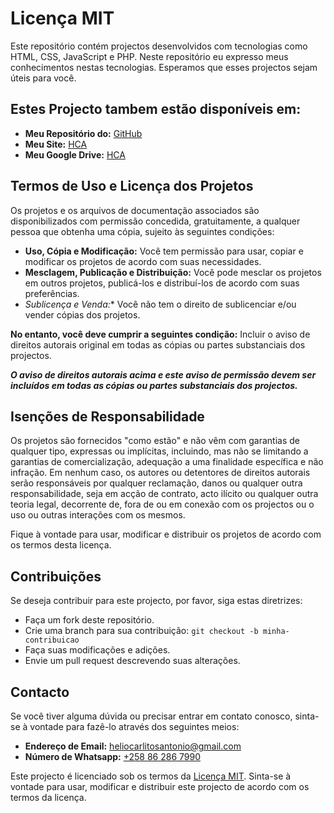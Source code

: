 # Licença MIT

Este repositório contém projectos desenvolvidos com tecnologias como HTML, CSS, JavaScript e PHP. Neste repositório eu expresso meus conhecimentos nestas tecnologias. Esperamos que esses projectos sejam úteis para você.
## Estes Projecto tambem estão disponíveis em:
- **Meu Repositório do:** [GitHub](https://github.com/heliocarlitos/html-css-js/tree/main)
- **Meu Site:** [HCA](https://heliocarlitosantonio.blogspot.com/)
- **Meu Google Drive:** [HCA](https://drive.google.com/drive/folders/1eyM2P5qieI9I8lEZI2i_IxYzP5VVEpBK?usp=drive_link)

## Termos de Uso e Licença dos Projetos

Os projetos e os arquivos de documentação associados são disponibilizados com permissão concedida, gratuitamente, a qualquer pessoa que obtenha uma cópia, sujeito às seguintes condições:

- **Uso, Cópia e Modificação:** Você tem permissão para usar, copiar e modificar os projetos de acordo com suas necessidades.
-  **Mesclagem, Publicação e Distribuição:** Você pode mesclar os projetos em outros projetos, publicá-los e distribuí-los de acordo com suas preferências.
-   *Sublicença e Venda:** Você não tem o direito de sublicenciar e/ou vender cópias dos projetos.

**No entanto, você deve cumprir a seguintes condição:** Incluir o aviso de direitos autorais original em todas as cópias ou partes substanciais dos projectos.

***_O aviso de direitos autorais acima e este aviso de permissão devem ser incluídos em todas as cópias ou partes substanciais dos projectos._***

## Isenções de Responsabilidade

Os projetos são fornecidos "como estão" e não vêm com garantias de qualquer tipo, expressas ou implícitas, incluindo, mas não se limitando a garantias de comercialização, adequação a uma finalidade específica e não infração. Em nenhum caso, os autores ou detentores de direitos autorais serão responsáveis por qualquer reclamação, danos ou qualquer outra responsabilidade, seja em acção de contrato, acto ilícito ou qualquer outra teoria legal, decorrente de, fora de ou em conexão com os projectos ou o uso ou outras interações com os mesmos.

Fique à vontade para usar, modificar e distribuir os projetos de acordo com os termos desta licença.

## Contribuições

Se deseja contribuir para este projecto, por favor, siga estas diretrizes:

- Faça um fork deste repositório.
- Crie uma branch para sua contribuição: `git checkout -b minha-contribuicao`
- Faça suas modificações e adições.
- Envie um pull request descrevendo suas alterações.

## Contacto

Se você tiver alguma dúvida ou precisar entrar em contato conosco, sinta-se à vontade para fazê-lo através dos seguintes meios:
- **Endereço de Email:** [heliocarlitosantonio@gmail.com](mailto:heliocarlitosantonio@gmail.com)
- **Número de Whatsapp:** [+258 86 286 7990](https://wa.me/258862867990?text=Ol%C3%A1%20H%C3%A9lio%20Carlitos%2C%20o%20meu%20nome%20%C3%A9%20%5Bseu%20nome%20completo%5D%2C%20estou%20entrando%20em%20contacto%20porque%20estou%20interessado%20no%20seu%20projecto%20%5Bnome%20do%20projeto%5D%20e%20gostaria%20de%20obter%20mais%20informa%C3%A7%C3%B5es%20a%20respeito.%20%20%20Poderia%2C%20por%20favor%2C%20me%20fornecer%20detalhes%20sobre%20%5Binsira%20aqui%20as%20informa%C3%A7%C3%B5es%20espec%C3%ADficas%20que%20deseja%5D%3F%20%20%20Estou%20ansioso%20para%20saber%20mais%20e%20possivelmente%20contribuir%20para%20o%20projecto.%20Agrade%C3%A7o%20desde%20j%C3%A1%20pela%20sua%20aten%C3%A7%C3%A3o!)

Este projecto é licenciado sob os termos da [Licença MIT](LICENSE). Sinta-se à vontade para usar, modificar e distribuir este projecto de acordo com os termos da licença.
